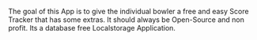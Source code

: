 The goal of this App is to give the individual bowler a free and easy Score Tracker that has some extras.
It should always be Open-Source and non profit.
Its a database free Localstorage Application.
